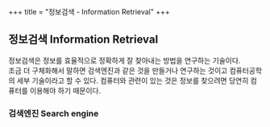 +++
title = "정보검색 - Information Retrieval"
+++

## 정보검색 Information Retrieval

정보검색은 정보를 효율적으로 정확하게 잘 찾아내는 방법을 연구하는 기술이다.  
조금 더 구체화해서 말하면 검색엔진과 같은 것을 만들거나 연구하는 것이고 컴퓨터공학의 세부 기술이라고 할 수 있다. 컴퓨터와 관련이 있는 것은 정보를 찾으려면 당연히 컴퓨터를 이용해야 하기 때문이다.

### 검색엔진 Search engine


